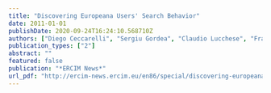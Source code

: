 ```yaml
---
title: "Discovering Europeana Users' Search Behavior"
date: 2011-01-01
publishDate: 2020-09-24T16:24:10.568710Z
authors: ["Diego Ceccarelli", "Sergiu Gordea", "Claudio Lucchese", "Franco Maria Nardini", "Raffaele Perego", "Gabriele Tolomei"]
publication_types: ["2"]
abstract: ""
featured: false
publication: "*ERCIM News*"
url_pdf: "http://ercim-news.ercim.eu/en86/special/discovering-europeana-users-search-behavior"
---
```


